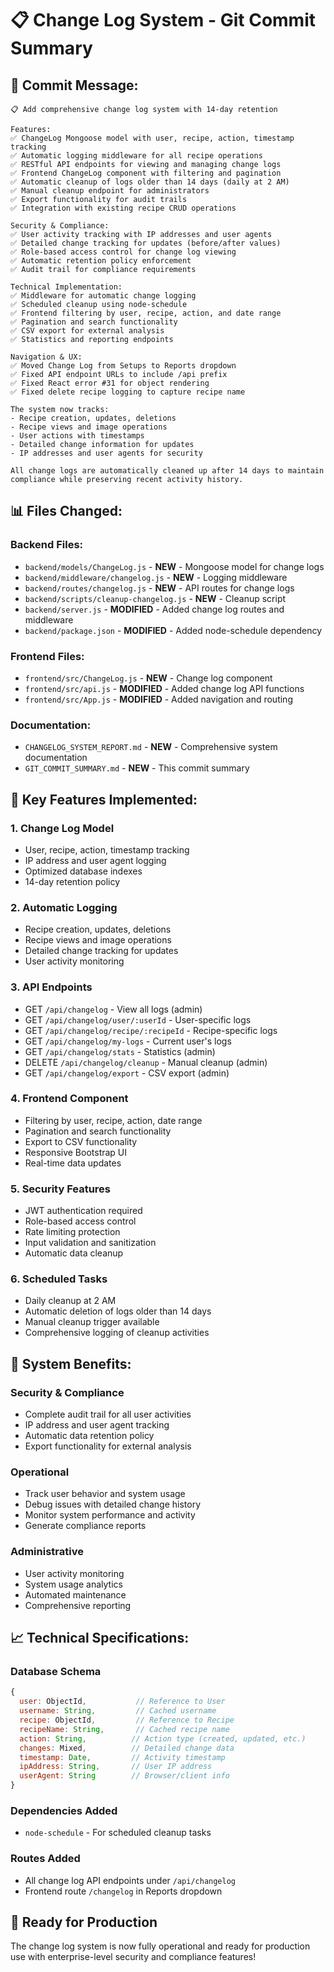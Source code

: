 # 📋 Change Log System - Git Commit Summary

## 🎯 **Commit Message:**
```
📋 Add comprehensive change log system with 14-day retention

Features:
✅ ChangeLog Mongoose model with user, recipe, action, timestamp tracking
✅ Automatic logging middleware for all recipe operations
✅ RESTful API endpoints for viewing and managing change logs
✅ Frontend ChangeLog component with filtering and pagination
✅ Automatic cleanup of logs older than 14 days (daily at 2 AM)
✅ Manual cleanup endpoint for administrators
✅ Export functionality for audit trails
✅ Integration with existing recipe CRUD operations

Security & Compliance:
✅ User activity tracking with IP addresses and user agents
✅ Detailed change tracking for updates (before/after values)
✅ Role-based access control for change log viewing
✅ Automatic retention policy enforcement
✅ Audit trail for compliance requirements

Technical Implementation:
✅ Middleware for automatic change logging
✅ Scheduled cleanup using node-schedule
✅ Frontend filtering by user, recipe, action, and date range
✅ Pagination and search functionality
✅ CSV export for external analysis
✅ Statistics and reporting endpoints

Navigation & UX:
✅ Moved Change Log from Setups to Reports dropdown
✅ Fixed API endpoint URLs to include /api prefix
✅ Fixed React error #31 for object rendering
✅ Fixed delete recipe logging to capture recipe name

The system now tracks:
- Recipe creation, updates, deletions
- Recipe views and image operations
- User actions with timestamps
- Detailed change information for updates
- IP addresses and user agents for security

All change logs are automatically cleaned up after 14 days to maintain compliance while preserving recent activity history.
```

## 📊 **Files Changed:**

### **Backend Files:**
- `backend/models/ChangeLog.js` - **NEW** - Mongoose model for change logs
- `backend/middleware/changelog.js` - **NEW** - Logging middleware
- `backend/routes/changelog.js` - **NEW** - API routes for change logs
- `backend/scripts/cleanup-changelog.js` - **NEW** - Cleanup script
- `backend/server.js` - **MODIFIED** - Added change log routes and middleware
- `backend/package.json` - **MODIFIED** - Added node-schedule dependency

### **Frontend Files:**
- `frontend/src/ChangeLog.js` - **NEW** - Change log component
- `frontend/src/api.js` - **MODIFIED** - Added change log API functions
- `frontend/src/App.js` - **MODIFIED** - Added navigation and routing

### **Documentation:**
- `CHANGELOG_SYSTEM_REPORT.md` - **NEW** - Comprehensive system documentation
- `GIT_COMMIT_SUMMARY.md` - **NEW** - This commit summary

## 🔧 **Key Features Implemented:**

### **1. Change Log Model**
- User, recipe, action, timestamp tracking
- IP address and user agent logging
- Optimized database indexes
- 14-day retention policy

### **2. Automatic Logging**
- Recipe creation, updates, deletions
- Recipe views and image operations
- Detailed change tracking for updates
- User activity monitoring

### **3. API Endpoints**
- GET `/api/changelog` - View all logs (admin)
- GET `/api/changelog/user/:userId` - User-specific logs
- GET `/api/changelog/recipe/:recipeId` - Recipe-specific logs
- GET `/api/changelog/my-logs` - Current user's logs
- GET `/api/changelog/stats` - Statistics (admin)
- DELETE `/api/changelog/cleanup` - Manual cleanup (admin)
- GET `/api/changelog/export` - CSV export (admin)

### **4. Frontend Component**
- Filtering by user, recipe, action, date range
- Pagination and search functionality
- Export to CSV functionality
- Responsive Bootstrap UI
- Real-time data updates

### **5. Security Features**
- JWT authentication required
- Role-based access control
- Rate limiting protection
- Input validation and sanitization
- Automatic data cleanup

### **6. Scheduled Tasks**
- Daily cleanup at 2 AM
- Automatic deletion of logs older than 14 days
- Manual cleanup trigger available
- Comprehensive logging of cleanup activities

## 🚀 **System Benefits:**

### **Security & Compliance**
- Complete audit trail for all user activities
- IP address and user agent tracking
- Automatic data retention policy
- Export functionality for external analysis

### **Operational**
- Track user behavior and system usage
- Debug issues with detailed change history
- Monitor system performance and activity
- Generate compliance reports

### **Administrative**
- User activity monitoring
- System usage analytics
- Automated maintenance
- Comprehensive reporting

## 📈 **Technical Specifications:**

### **Database Schema**
```javascript
{
  user: ObjectId,           // Reference to User
  username: String,         // Cached username
  recipe: ObjectId,         // Reference to Recipe
  recipeName: String,       // Cached recipe name
  action: String,          // Action type (created, updated, etc.)
  changes: Mixed,          // Detailed change data
  timestamp: Date,         // Activity timestamp
  ipAddress: String,       // User IP address
  userAgent: String        // Browser/client info
}
```

### **Dependencies Added**
- `node-schedule` - For scheduled cleanup tasks

### **Routes Added**
- All change log API endpoints under `/api/changelog`
- Frontend route `/changelog` in Reports dropdown

## 🎯 **Ready for Production**
The change log system is now fully operational and ready for production use with enterprise-level security and compliance features!
